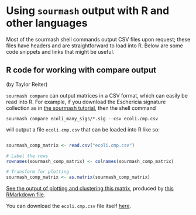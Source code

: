 # Using `sourmash` output with R and other languages

Most of the sourmash shell commands output CSV files upon request;
these files have headers and are straightforward to load into R.
Below are some code snippets and links that might be useful.

## R code for working with compare output

(by Taylor Reiter)

`sourmash compare` can output matrices in a CSV format, which can
easily be read into R.  For example, if you download the Eschericia
signature collection as in
[the sourmash tutorial](https://sourmash.readthedocs.io/en/latest/tutorials.html#make-and-search-a-database-quickly),
then the shell command

```shell
sourmash compare ecoli_many_sigs/*.sig --csv ecoli.cmp.csv
```

will output a file `ecoli.cmp.csv` that can be loaded into R like so:

```r

sourmash_comp_matrix <- read.csv("ecoli.cmp.csv")

# Label the rows
rownames(sourmash_comp_matrix) <- colnames(sourmash_comp_matrix)

# Transform for plotting
sourmash_comp_matrix <- as.matrix(sourmash_comp_matrix)

```

[See the output of plotting and clustering this matrix](_static/ecoli-cmp.html), produced by [this RMarkdown file](_static/ecoli-cmp.Rmd).

You can download the `ecoli.cmp.csv` file itself [here](_static/ecoli.cmp.csv).
